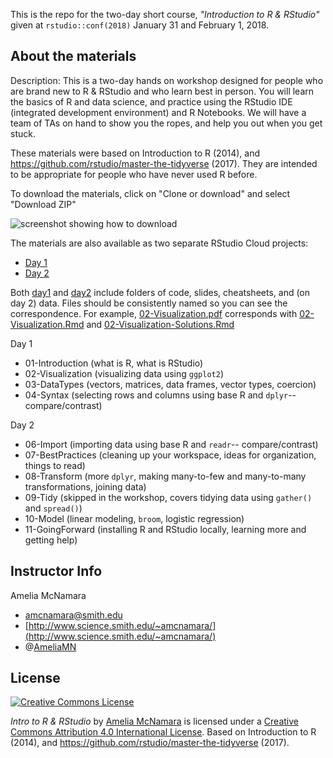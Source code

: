 This is the repo for the two-day short course, *"Introduction to R & RStudio"* given at `rstudio::conf(2018)` January 31 and February 1, 2018. 

## About the materials

Description: This is a two-day hands on workshop designed for people who are brand new to R & RStudio and who learn best in person. You will learn the basics of R and data science, and practice using the RStudio IDE (integrated development environment) and R Notebooks. We will have a team of TAs on hand to show you the ropes, and help you out when you get stuck.

These materials were based on Introduction to R (2014), and  <a xmlns:dct="http://purl.org/dc/terms/" href="https://github.com/rstudio/master-the-tidyverse" rel="dct:source">https://github.com/rstudio/master-the-tidyverse</a> (2017). They are intended to be appropriate for people who have never used R before. 

To download the materials, click on "Clone or download" and select "Download ZIP"

![screenshot showing how to download](download-screenshot.png)

The materials are also available as two separate RStudio Cloud projects:
- [Day 1](https://rstudio.cloud/project/13021)
- [Day 2](https://rstudio.cloud/project/13632)

Both [day1](https://github.com/AmeliaMN/IntroToR/tree/master/Day1) and [day2](https://github.com/AmeliaMN/IntroToR/tree/master/Day2) include folders of code, slides, cheatsheets, and (on day 2) data. Files should be consistently named so you can see the correspondence. For example, [02-Visualization.pdf](https://github.com/AmeliaMN/IntroToR/blob/master/Day1/slides/02-Visualization.pdf) corresponds with [02-Visualization.Rmd](https://github.com/AmeliaMN/IntroToR/blob/master/Day1/code/02-Visualization.Rmd) and [02-Visualization-Solutions.Rmd](https://github.com/AmeliaMN/IntroToR/tree/master/Day1/code/solutions)

Day 1
- 01-Introduction (what is R, what is RStudio)
- 02-Visualization (visualizing data using `ggplot2`)
- 03-DataTypes (vectors, matrices, data frames, vector types, coercion)
- 04-Syntax (selecting rows and columns using base R and `dplyr`-- compare/contrast)

Day 2
- 06-Import (importing data using base R and `readr`-- compare/contrast)
- 07-BestPractices (cleaning up your workspace, ideas for organization, things to read)
- 08-Transform (more `dplyr`, making many-to-few and many-to-many transformations, joining data)
- 09-Tidy (skipped in the workshop, covers tidying data using `gather()` and `spread()`)
- 10-Model (linear modeling, `broom`, logistic regression)
- 11-GoingForward (installing R and RStudio locally, learning more and getting help)

## Instructor Info

Amelia McNamara

-   [amcnamara@smith.edu](mailto:amcnamara@smith.edu)
-   [http://www.science.smith.edu/~amcnamara/](http://www.science.smith.edu/~amcnamara/)
-   @[AmeliaMN](http://www.twitter.com/AmeliaMN)



## License

<a rel="license" href="http://creativecommons.org/licenses/by/4.0/"><img alt="Creative Commons License" style="border-width:0" src="https://i.creativecommons.org/l/by/4.0/88x31.png" /></a>

<span xmlns:dct="http://purl.org/dc/terms/" property="dct:title">*Intro to R & RStudio*</span> by <a xmlns:cc="http://creativecommons.org/ns#" href="https://github.com/AmeliaMN/IntroToR" property="cc:attributionName" rel="cc:attributionURL">Amelia McNamara</a> is licensed under a <a rel="license" href="http://creativecommons.org/licenses/by/4.0/">Creative Commons Attribution 4.0 International License</a>.  Based on Introduction to R (2014), and  <a xmlns:dct="http://purl.org/dc/terms/" href="https://github.com/rstudio/master-the-tidyverse" rel="dct:source">https://github.com/rstudio/master-the-tidyverse</a> (2017).
